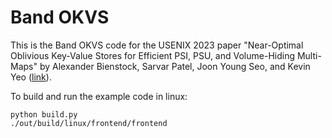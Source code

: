 # Band OKVS

This is the Band OKVS code for the USENIX 2023 paper "Near-Optimal Oblivious Key-Value Stores for Efficient PSI, PSU, and Volume-Hiding Multi-Maps" by Alexander Bienstock, Sarvar Patel, Joon Young Seo, and Kevin Yeo ([link](https://www.usenix.org/system/files/usenixsecurity23-bienstock.pdf)).


To build and run the example code in linux:

```
python build.py
./out/build/linux/frontend/frontend
```
